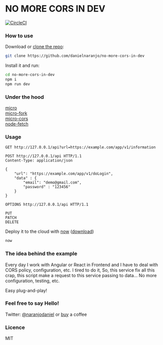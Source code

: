 
# NO MORE CORS IN DEV

[![CircleCI](https://circleci.com/gh/danielnaranjo/no-more-cors-in-dev/tree/master.svg?style=svg)](https://circleci.com/gh/danielnaranjo/no-more-cors-in-dev/tree/master)

### How to use

Download or [clone the repo](https://github.com/danielnaranjo/no-more-cors-in-dev):

```bash
git clone https://github.com/danielnaranjo/no-more-cors-in-dev
```

Install it and run:

```bash
cd no-more-cors-in-dev  
npm i 
npm run dev
```

### Under the hood

[micro](https://github.com/zeit/micro)  
[micro-fork](https://github.com/amio/micro-fork)  
[micro-cors](https://github.com/possibilities/micro-cors)  
[node-fetch](https://www.npmjs.com/package/node-fetch)  

### Usage

```
GET http://127.0.0.1/api?url=https://example.com/app/v1/information
```

```
POST http://127.0.0.1/api HTTP/1.1
Content-Type: application/json

{
    "url": "https://example.com/app/v1/doLogin",
    "data" : {
        "email": "demo@gmail.com",
        "password" : "123456"
    }
}
```

``` 
OPTIONS http://127.0.0.1/api HTTP/1.1
``` 


```
PUT
PATCH
DELETE
```


Deploy it to the cloud with [now](https://zeit.co/now) ([download](https://zeit.co/download))

```bash
now
```

### The idea behind the example

Every day I work with Angular or React in Frontend and I have to deal with CORS policy, configuration, etc. I tired to do it, So, this service fix all this crap, this script make a request to this service passing to data... No more configuration, testing, etc. 

Easy plug-and-play!

### Feel free to say Hello!
Twitter: [@naranjodaniel](https://twitter.com/naranjodaniel) or [buy](https://www.buymeacoffee.com/danielnaranjo) a coffee

### Licence
MIT
